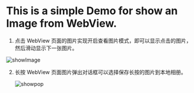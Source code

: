 # This is a simple Demo for show an Image from WebView.

1.  点击 WebView 页面的图片实现开启查看图片模式，即可以显示点击的图片，然后滑动显示下一张图片。

   ![showImage](https://github.com/yongyu0102/WeeklyBlogImages/blob/master/phase5/showImage.gif)

2. 长按 WebView 页面图片弹出对话框可以选择保存长按的图片到本地相册。

    ![showpop](https://github.com/yongyu0102/WeeklyBlogImages/blob/master/phase5/showpop.gif)

